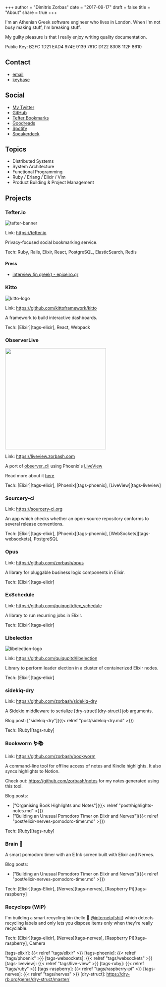 +++
author = "Dimitris Zorbas"
date = "2017-09-17"
draft = false
title = "About"
share = true
+++

I'm an Athenian G<s>r</s>eek software engineer who lives in London.
When I'm not busy making stuff, I'm breaking stuff.

My guilty pleasure is that I really enjoy writing quality documentation.

Public Key: B2FC 1D21 EAD4 974E 9139 761C D122 8308 112F 8610

## Contact

* [email](mailto:dimitrisplusplus@gmail.com)
* [keybase](https://keybase.io/zorbash)

## Social

* [My Twitter](https://twitter.com/_zorbash)
* [GitHub](https://github.com/zorbash)
* [Tefter Bookmarks](https://tefter.io/zorbash)
* [Goodreads](https://www.goodreads.com/user/show/13437694-dimitrios)
* [Spotify](https://open.spotify.com/user/1199970281?si=7uPPJY3lQWmT8dAdyvzwSw)
* [Speakerdeck](https://speakerdeck.com/zorbash)

## Topics

* Distributed Systems
* System Architecture
* Functional Programming
* Ruby / Erlang / Elixir / Vim
* Product Building & Project Management

## Projects

### Tefter.io

![tefter-banner](/images/about/tefter_banner1.jpg)

Link: https://tefter.io

Privacy-focused social bookmarking service.

Tech: Ruby, Rails, Elixir, React, PostgreSQL, ElasticSearch, Redis

#### Press

* [interview (in greek) - epixeiro.gr](http://www.epixeiro.gr/article/130218)

### Kitto

![kitto-logo](/images/about/kitto.png)

Link: https://github.com/kittoframework/kitto

A framework to build interactive dashboards.

Tech: [Elixir][tags-elixir], React, Webpack

### ObserverLive

<img class="observer_live" src="/images/about/observer_live.png"/>

Link: https://liveview.zorbash.com

A port of [observer_cli](https://github.com/zhongwencool/observer_cli)
using Phoenix's [LiveView](https://github.com/phoenixframework/phoenix_live_view)

Read more about it [here](/posts/observer-live)

Tech: [Elixir][tags-elixir], [Phoenix][tags-phoenix], [LiveView][tags-liveview]

### Sourcery-ci

Link: https://sourcery-ci.org

An app which checks whether an open-source repository conforms to
several release conventions.

Tech: [Elixir][tags-elixir], [Phoenix][tags-phoenix], [WebSockets][tags-websockets], PostgreSQL

### Opus

Link: https://github.com/zorbash/opus

A library for pluggable business logic components in Elixir.

Tech: [Elixir][tags-elixir]

### ExSchedule

Link: https://github.com/quiqupltd/ex_schedule

A library to run recurring jobs in Elixir.

Tech: [Elixir][tags-elixir]

### Libelection

![libelection-logo](/images/about/libelection.png)

Link: https://github.com/quiqupltd/libelection

Library to perform leader election in a cluster of containerized Elixir nodes.

Tech: [Elixir][tags-elixir]

### sidekiq-dry

Link: https://github.com/zorbash/sidekiq-dry

A Sidekiq middleware to serialize [dry-struct][dry-struct] job arguments.

Blog post: ["sidekiq-dry"]({{< relref "post/sidekiq-dry.md" >}})

Tech: [Ruby][tags-ruby]

### Bookworm 🪱📚

Link: https://github.com/zorbash/bookworm

A command-line tool for offline access of notes and Kindle highlights.
It also syncs highlights to Notion.

Check out: https://github.com/zorbash/notes for my notes generated using this tool.

Blog posts:

* ["Organising Book Highlights and Notes"]({{< relref "post/highlights-notes.md" >}})
* ["Building an Unusual Pomodoro Timer on Elixir and Nerves"]({{< relref "post/elixir-nerves-pomodoro-timer.md" >}})

Tech: [Ruby][tags-ruby]

### Brain 🧠

A smart pomodoro timer with an E Ink screen built with Elixir and Nerves.

Blog posts:

* ["Building an Unusual Pomodoro Timer on Elixir and Nerves"]({{< relref "post/elixir-nerves-pomodoro-timer.md" >}})

Tech: [Elixir][tags-Elixir], [Nerves][tags-nerves], [Raspberry Pi][tags-raspberry]

### Recyclops (WIP)

I'm building a smart recycling bin (hello 👋 [@internetofshit](https://twitter.com/internetofshit)) which detects recycling labels and
only lets you dispose items only when they're really recyclable.

Tech: [Elixir][tags-elixir], [Nerves][tags-nerves], [Raspberry PI][tags-raspberry], Camera

[tags-elixir]: {{< relref "tags/elixir" >}}
[tags-phoenix]: {{< relref "tags/phoenix" >}}
[tags-websockets]: {{< relref "tags/websockets" >}}
[tags-liveview]: {{< relref "tags/live-view" >}}
[tags-ruby]: {{< relref "tags/ruby" >}}
[tags-raspberry]: {{< relref "tags/raspberry-pi" >}}
[tags-nerves]: {{< relref "tags/nerves" >}}
[dry-struct]: https://dry-rb.org/gems/dry-struct/master/

<style>
  img.observer_live {
    height: 325px;
  }
</style>
